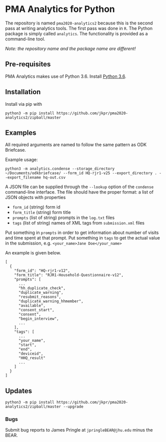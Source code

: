 # PMA Analytics for Python

The repository is named `pma2020-analytics2` because this is the second pass at 
writing analytics tools. The first pass was done in `R`. The Python package is 
simply called `analytics`. The functionality is provided as a command-line 
tool.

*Note: the repository name and the package name are different!*

## Pre-requisites

PMA Analytics makes use of Python 3.6. Install [Python 3.6][1]. 

[1]: https://www.python.org/downloads/

## Installation

Install via pip with

```
python3 -m pip install https://github.com/jkpr/pma2020-analytics2/zipball/master
```


## Examples

All required arguments are named to follow the same pattern as ODK Briefcase.

Example usage:

```
python3 -m analytics.condense --storage_directory ~/Documents/odkbriefcase/ --form_id HQ-rjr1-v25 --export_directory . --export_filename hq-out.csv
```

A JSON file can be supplied through the `--lookup` option of the `condense` 
command-line interface. The file should have the proper format: a list of JSON 
objects with properties

* `form_id` (string) form id
* `form_title` (string) form title
* `prompts` (list of string) prompts in the `log.txt` files
* `tags` (list of string) names of XML tags from `submission.xml` files 

Put something in `prompts` in order to get information about number of visits 
and time spent at that prompt. Put something in `tags` to get the actual value 
in the submission, e.g. `<your_name>Jane Doe</your_name>`

An example is given below.

```
[
  {
    "form_id": "HQ-rjr1-v12",
    "form_title": "RJR1-Household-Questionnaire-v12",
    "prompts": [
      ...
      "hh_duplicate_check",
      "duplicate_warning",
      "resubmit_reasons",
      "duplicate_warning_hhmember",
      "available",
      "consent_start",
      "consent",
      "begin_interview",
      ...
    ],
    "tags": [
      ...
      "your_name",
      "start",
      "end",
      "deviceid",
      "HHQ_result"
      ...
    ]
  }
]
```

## Updates

```
python3 -m pip install https://github.com/jkpr/pma2020-analytics2/zipball/master --upgrade
```


### Bugs

Submit bug reports to James Pringle at `jpringleBEAR@jhu.edu` minus the BEAR.
